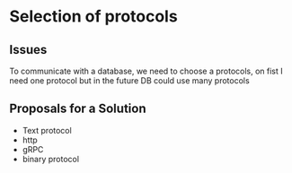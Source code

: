 # Selection of protocols

## Issues

To communicate with a database, we need to choose a protocols, on fist I need one protocol but in the future DB could use many protocols

## Proposals for a Solution
- Text protocol
- http
- gRPC
- binary protocol

